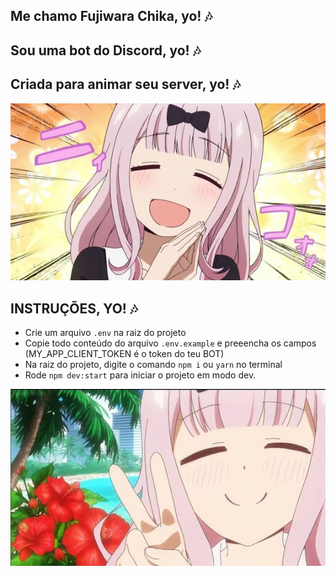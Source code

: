 ## Me chamo Fujiwara Chika, yo! :notes:

## Sou uma bot do Discord, yo! :notes:

## Criada para animar seu server, yo! :notes:

![Readme image](src/assets/readme_pic.jpg)

## INSTRUÇÕES, YO! :notes:

-   Crie um arquivo `.env` na raiz do projeto
-   Copie todo conteúdo do arquivo `.env.example` e preeencha os campos (MY_APP_CLIENT_TOKEN é o token do teu BOT)
-   Na raiz do projeto, digite o comando `npm i` ou `yarn` no terminal
-   Rode `npm dev:start` para iniciar o projeto em modo dev.

![Readme image](src/assets/readme_pic_2.jpg)
